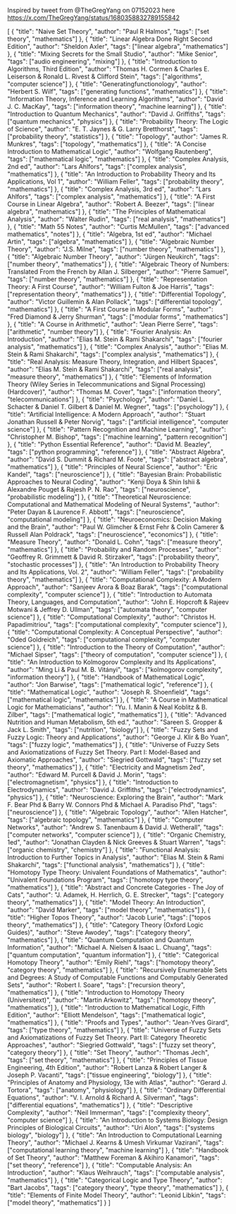 Inspired by tweet from @TheGregYang on 07152023 here https://x.com/TheGregYang/status/1680358832789155842

[
  {
    "title": "Naive Set Theory",
    "author": "Paul R Halmos",
    "tags": ["set theory", "mathematics"]
  },
  {
    "title": "Linear Algebra Done Right Second Edition",
    "author": "Sheldon Axler",
    "tags": ["linear algebra", "mathematics"]
  },
  {
    "title": "Mixing Secrets for the Small Studio",
    "author": "Mike Senior",
    "tags": ["audio engineering", "mixing"]
  },
  {
    "title": "Introduction to Algorithms, Third Edition",
    "author": "Thomas H. Cormen & Charles E. Leiserson & Ronald L. Rivest & Clifford Stein",
    "tags": ["algorithms", "computer science"]
  },
  {
    "title": "Generatingfunctionology",
    "author": "Herbert S. Wilf",
    "tags": ["generating functions", "mathematics"]
  },
  {
    "title": "Information Theory, Inference and Learning Algorithms",
    "author": "David J. C. MacKay",
    "tags": ["information theory", "machine learning"]
  },
  {
    "title": "Introduction to Quantum Mechanics",
    "author": "David J. Griffiths",
    "tags": ["quantum mechanics", "physics"]
  },
  {
    "title": "Probability Theory: The Logic of Science",
    "author": "E. T. Jaynes & G. Larry Bretthorst",
    "tags": ["probability theory", "statistics"]
  },
  {
    "title": "Topology",
    "author": "James R. Munkres",
    "tags": ["topology", "mathematics"]
  },
  {
    "title": "A Concise Introduction to Mathematical Logic",
    "author": "Wolfgang Rautenberg",
    "tags": ["mathematical logic", "mathematics"]
  },
  {
    "title": "Complex Analysis, 2nd ed",
    "author": "Lars Ahlfors",
    "tags": ["complex analysis", "mathematics"]
  },
  {
    "title": "An Introduction to Probability Theory and Its Applications, Vol 1",
    "author": "William Feller",
    "tags": ["probability theory", "mathematics"]
  },
  {
    "title": "Complex Analysis, 3rd ed",
    "author": "Lars Ahlfors",
    "tags": ["complex analysis", "mathematics"]
  },
  {
    "title": "A First Course in Linear Algebra",
    "author": "Robert A. Beezer",
    "tags": ["linear algebra", "mathematics"]
  },
  {
    "title": "The Principles of Mathematical Analysis",
    "author": "Walter Rudin",
    "tags": ["real analysis", "mathematics"]
  },
  {
    "title": "Math 55 Notes",
    "author": "Curtis McMullen",
    "tags": ["advanced mathematics", "notes"]
  },
  {
    "title": "Algebra, 1st ed",
    "author": "Michael Artin",
    "tags": ["algebra", "mathematics"]
  },
  {
    "title": "Algebraic Number Theory",
    "author": "J.S. Milne",
    "tags": ["number theory", "mathematics"]
  },
  {
    "title": "Algebraic Number Theory",
    "author": "Jürgen Neukirch",
    "tags": ["number theory", "mathematics"]
  },
  {
    "title": "Algebraic Theory of Numbers: Translated From the French by Allan J. Silberger",
    "author": "Pierre Samuel",
    "tags": ["number theory", "mathematics"]
  },
  {
    "title": "Representation Theory: A First Course",
    "author": "William Fulton & Joe Harris",
    "tags": ["representation theory", "mathematics"]
  },
  {
    "title": "Differential Topology",
    "author": "Victor Guillemin & Alan Pollack",
    "tags": ["differential topology", "mathematics"]
  },
  {
    "title": "A First Course in Modular Forms",
    "author": "Fred Diamond & Jerry Shurman",
    "tags": ["modular forms", "mathematics"]
  },
  {
    "title": "A Course in Arithmetic",
    "author": "Jean Pierre Serre",
    "tags": ["arithmetic", "number theory"]
  },
  {
    "title": "Fourier Analysis: An Introduction",
    "author": "Elias M. Stein & Rami Shakarchi",
    "tags": ["fourier analysis", "mathematics"]
  },
  {
    "title": "Complex Analysis",
    "author": "Elias M. Stein & Rami Shakarchi",
    "tags": ["complex analysis", "mathematics"]
  },
  {
    "title": "Real Analysis: Measure Theory, Integration, and Hilbert Spaces",
    "author": "Elias M. Stein & Rami Shakarchi",
    "tags": ["real analysis", "measure theory", "mathematics"]
  },
  {
    "title": "Elements of Information Theory (Wiley Series in Telecommunications and Signal Processing) (Hardcover)",
    "author": "Thomas M. Cover",
    "tags": ["information theory", "telecommunications"]
  },
  {
    "title": "Psychology",
    "author": "Daniel L. Schacter & Daniel T. Gilbert & Daniel M. Wegner",
    "tags": ["psychology"]
  },
  {
    "title": "Artificial Intelligence: A Modern Approach",
    "author": "Stuart Jonathan Russell & Peter Norvig",
    "tags": ["artificial intelligence", "computer science"]
  },
  {
    "title": "Pattern Recognition and Machine Learning",
    "author": "Christopher M. Bishop",
    "tags": ["machine learning", "pattern recognition"]
  },
  {
    "title": "Python Essential Reference",
    "author": "David M. Beazley",
    "tags": ["python programming", "reference"]
  },
  {
    "title": "Abstract Algebra",
    "author": "David S. Dummit & Richard M. Foote",
    "tags": ["abstract algebra", "mathematics"]
  },
  {
    "title": "Principles of Neural Science",
    "author": "Eric Kandel",
    "tags": ["neuroscience"]
  },
  {
    "title": "Bayesian Brain: Probabilistic Approaches to Neural Coding",
    "author": "Kenji Doya & Shin Ishii & Alexandre Pouget & Rajesh P. N. Rao",
    "tags": ["neuroscience", "probabilistic modeling"]
  },
  {
    "title": "Theoretical Neuroscience: Computational and Mathematical Modeling of Neural Systems",
    "author": "Peter Dayan & Laurence F. Abbott",
    "tags": ["neuroscience", "computational modeling"]
  },
  {
    "title": "Neuroeconomics: Decision Making and the Brain",
    "author": "Paul W. Glimcher & Ernst Fehr & Colin Camerer & Russell Alan Poldrack",
    "tags": ["neuroscience", "economics"]
  },
  {
    "title": "Measure Theory",
    "author": "Donald L. Cohn",
    "tags": ["measure theory", "mathematics"]
  },
  {
    "title": "Probability and Random Processes",
    "author": "Geoffrey R. Grimmett & David R. Stirzaker",
    "tags": ["probability theory", "stochastic processes"]
  },
  {
    "title": "An Introduction to Probability Theory and Its Applications, Vol. 2",
    "author": "William Feller",
    "tags": ["probability theory", "mathematics"]
  },
  {
    "title": "Computational Complexity: A Modern Approach",
    "author": "Sanjeev Arora & Boaz Barak",
    "tags": ["computational complexity", "computer science"]
  },
  {
    "title": "Introduction to Automata Theory, Languages, and Computation",
    "author": "John E. Hopcroft & Rajeev Motwani & Jeffrey D. Ullman",
    "tags": ["automata theory", "computer science"]
  },
  {
    "title": "Computational Complexity",
    "author": "Christos H. Papadimitriou",
    "tags": ["computational complexity", "computer science"]
  },
  {
    "title": "Computational Complexity: A Conceptual Perspective",
    "author": "Oded Goldreich",
    "tags": ["computational complexity", "computer science"]
  },
  {
    "title": "Introduction to the Theory of Computation",
    "author": "Michael Sipser",
    "tags": ["theory of computation", "computer science"]
  },
  {
    "title": "An Introduction to Kolmogorov Complexity and Its Applications",
    "author": "Ming Li & Paul M. B. Vitányi",
    "tags": ["kolmogorov complexity", "information theory"]
  },
  {
    "title": "Handbook of Mathematical Logic",
    "author": "Jon Barwise",
    "tags": ["mathematical logic", "reference"]
  },
  {
    "title": "Mathematical Logic",
    "author": "Joseph R. Shoenfield",
    "tags": ["mathematical logic", "mathematics"]
  },
  {
    "title": "A Course in Mathematical Logic for Mathematicians",
    "author": "Yu. I. Manin & Neal Koblitz & B. Zilber",
    "tags": ["mathematical logic", "mathematics"]
  },
  {
    "title": "Advanced Nutrition and Human Metabolism, 5th ed.",
    "author": "Sareen S. Gropper & Jack L. Smith",
    "tags": ["nutrition", "biology"]
  },
  {
    "title": "Fuzzy Sets and Fuzzy Logic: Theory and Applications",
    "author": "George J. Klir & Bo Yuan",
    "tags": ["fuzzy logic", "mathematics"]
  },
  {
    "title": "Universe of Fuzzy Sets and Axiomatizations of Fuzzy Set Theory. Part I: Model-Based and Axiomatic Approaches",
    "author": "Siegried Gottwald",
    "tags": ["fuzzy set theory", "mathematics"]
  },
  {
    "title": "Electricity and Magnetism 2ed",
    "author": "Edward M. Purcell & David J. Morin",
    "tags": ["electromagnetism", "physics"]
  },
  {
    "title": "Introduction to Electrodynamics",
    "author": "David J. Griffiths",
    "tags": ["electrodynamics", "physics"]
  },
  {
    "title": "Neuroscience: Exploring the Brain",
    "author": "Mark F. Bear Phd & Barry W. Connors Phd & Michael A. Paradiso Phd",
    "tags": ["neuroscience"]
  },
  {
    "title": "Algebraic Topology",
    "author": "Allen Hatcher",
    "tags": ["algebraic topology", "mathematics"]
  },
  {
    "title": "Computer Networks",
    "author": "Andrew S. Tanenbaum & David J. Wetherall",
    "tags": ["computer networks", "computer science"]
  },
  {
    "title": "Organic Chemistry, 1ed",
    "author": "Jonathan Clayden & Nick Greeves & Stuart Warren",
    "tags": ["organic chemistry", "chemistry"]
  },
  {
    "title": "Functional Analysis: Introduction to Further Topics in Analysis",
    "author": "Elias M. Stein & Rami Shakarchi",
    "tags": ["functional analysis", "mathematics"]
  },
  {
    "title": "Homotopy Type Theory: Univalent Foundations of Mathematics",
    "author": "Univalent Foundations Program",
    "tags": ["homotopy type theory", "mathematics"]
  },
  {
    "title": "Abstract and Concrete Categories - The Joy of Cats",
    "author": "J. Adamek, H. Herrlich, G. E. Strecker",
    "tags": ["category theory", "mathematics"]
  },
  {
    "title": "Model Theory: An Introduction",
    "author": "David Marker",
    "tags": ["model theory", "mathematics"]
  },
  {
    "title": "Higher Topos Theory",
    "author": "Jacob Lurie",
    "tags": ["topos theory", "mathematics"]
  },
  {
    "title": "Category Theory (Oxford Logic Guides)",
    "author": "Steve Awodey",
    "tags": ["category theory", "mathematics"]
  },
  {
    "title": "Quantum Computation and Quantum Information",
    "author": "Michael A. Nielsen & Isaac L. Chuang",
    "tags": ["quantum computation", "quantum information"]
  },
  {
    "title": "Categorical Homotopy Theory",
    "author": "Emily Riehl",
    "tags": ["homotopy theory", "category theory", "mathematics"]
  },
  {
    "title": "Recursively Enumerable Sets and Degrees: A Study of Computable Functions and Computably Generated Sets",
    "author": "Robert I. Soare",
    "tags": ["recursion theory", "mathematics"]
  },
  {
    "title": "Introduction to Homotopy Theory (Universitext)",
    "author": "Martin Arkowitz",
    "tags": ["homotopy theory", "mathematics"]
  },
  {
    "title": "Introduction to Mathematical Logic, Fifth Edition",
    "author": "Elliott Mendelson",
    "tags": ["mathematical logic", "mathematics"]
  },
  {
    "title": "Proofs and Types",
    "author": "Jean-Yves Girard",
    "tags": ["type theory", "mathematics"]
  },
  {
    "title": "Universe of Fuzzy Sets and Axiomatizations of Fuzzy Set Theory. Part II: Category Theoretic Approaches",
    "author": "Siegried Gottwald",
    "tags": ["fuzzy set theory", "category theory"]
  },
  {
    "title": "Set Theory",
    "author": "Thomas Jech",
    "tags": ["set theory", "mathematics"]
  },
  {
    "title": "Principles of Tissue Engineering, 4th Edition",
    "author": "Robert Lanza & Robert Langer & Joseph P. Vacanti",
    "tags": ["tissue engineering", "biology"]
  },
  {
    "title": "Principles of Anatomy and Physiology, 13e with Atlas",
    "author": "Gerard J. Tortora",
    "tags": ["anatomy", "physiology"]
  },
  {
    "title": "Ordinary Differential Equations",
    "author": "V. I. Arnold & Richard A. Silverman",
    "tags": ["differential equations", "mathematics"]
  },
  {
    "title": "Descriptive Complexity",
    "author": "Neil Immerman",
    "tags": ["complexity theory", "computer science"]
  },
  {
    "title": "An Introduction to Systems Biology: Design Principles of Biological Circuits",
    "author": "Uri Alon",
    "tags": ["systems biology", "biology"]
  },
  {
    "title": "An Introduction to Computational Learning Theory",
    "author": "Michael J. Kearns & Umesh Virkumar Vazirani",
    "tags": ["computational learning theory", "machine learning"]
  },
  {
    "title": "Handbook of Set Theory",
    "author": "Matthew Foreman & Akihiro Kanamori",
    "tags": ["set theory", "reference"]
  },
  {
    "title": "Computable Analysis: An Introduction",
    "author": "Klaus Weihrauch",
    "tags": ["computable analysis", "mathematics"]
  },
  {
    "title": "Categorical Logic and Type Theory",
    "author": "Bart Jacobs",
    "tags": ["category theory", "type theory", "mathematics"]
  },
  {
    "title": "Elements of Finite Model Theory",
    "author": "Leonid Libkin",
    "tags": ["model theory", "mathematics"]
  }
]